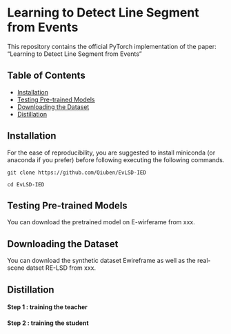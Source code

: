 # Learning to Detect Line Segment from Events
This repository contains the official PyTorch implementation of the paper: “Learning to Detect Line Segment from Events”

## Table of Contents
- [Installation](#installatuion)
- [Testing Pre-trained Models](#testing-pre-trained-models)
- [Downloading the Dataset](#downloading-the-dataset)
- [Distillation](#distillation)


## Installation
For the ease of reproducibility, you are suggested to install miniconda (or anaconda if you prefer) before following executing the following commands.

`git clone https://github.com/Qiuben/EvLSD-IED`

`cd EvLSD-IED`


## Testing Pre-trained Models
You can download the pretrained model on E-wirferame 
from xxx.

## Downloading the Dataset
You can download the synthetic dataset Ewireframe as well as the real-scene datset RE-LSD from xxx. 

## Distillation 

#### Step 1 : training the teacher 

#### Step 2 : training the student 
